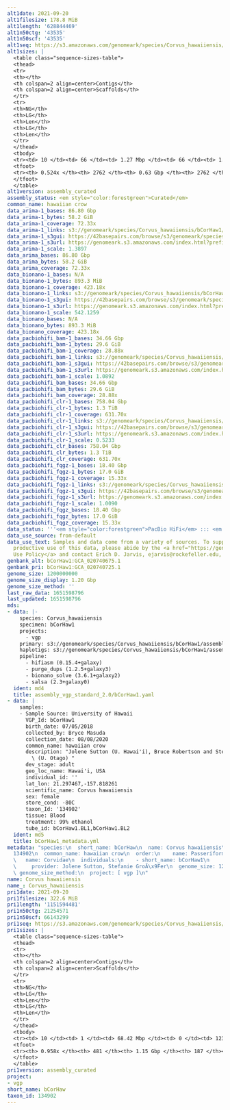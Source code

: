 ```yaml
---
alt1date: 2021-09-20
alt1filesize: 178.8 MiB
alt1length: '628844469'
alt1n50ctg: '43535'
alt1n50scf: '43535'
alt1seq: https://s3.amazonaws.com/genomeark/species/Corvus_hawaiiensis/bCorHaw1/assembly_curated/bCorHaw1.alt.cur.20210920.fasta.gz
alt1sizes: |
  <table class="sequence-sizes-table">
  <thead>
  <tr>
  <th></th>
  <th colspan=2 align=center>Contigs</th>
  <th colspan=2 align=center>Scaffolds</th>
  </tr>
  <tr>
  <th>NG</th>
  <th>LG</th>
  <th>Len</th>
  <th>LG</th>
  <th>Len</th>
  </tr>
  </thead>
  <tbody>
  <tr><td> 10 </td><td> 66 </td><td> 1.27 Mbp </td><td> 66 </td><td> 1.27 Mbp </td></tr><tr><td> 20 </td><td> 189 </td><td> 0.79 Mbp </td><td> 189 </td><td> 0.79 Mbp </td></tr><tr><td> 30 </td><td> 383 </td><td> 488.30 Kbp </td><td> 383 </td><td> 488.30 Kbp </td></tr><tr><td> 40 </td><td> 722 </td><td> 256.24 Kbp </td><td> 722 </td><td> 256.24 Kbp </td></tr><tr style="background-color:#cccccc;"><td> 50 </td><td> 1935 </td><td> 43.54 Kbp </td><td> 1935 </td><td> 43.54 Kbp </td></tr><tr><td> 60 </td><td> 0 </td><td>  </td><td> 0 </td><td>  </td></tr><tr><td> 70 </td><td> 0 </td><td>  </td><td> 0 </td><td>  </td></tr><tr><td> 80 </td><td> 0 </td><td>  </td><td> 0 </td><td>  </td></tr><tr><td> 90 </td><td> 0 </td><td>  </td><td> 0 </td><td>  </td></tr><tr><td> 100 </td><td> 0 </td><td>  </td><td> 0 </td><td>  </td></tr></tbody>
  <tfoot>
  <tr><th> 0.524x </th><th> 2762 </th><th> 0.63 Gbp </th><th> 2762 </th><th> 0.63 Gbp </th></tr>
  </tfoot>
  </table>
alt1version: assembly_curated
assembly_status: <em style="color:forestgreen">Curated</em>
common_name: hawaiian crow
data_arima-1_bases: 86.80 Gbp
data_arima-1_bytes: 58.2 GiB
data_arima-1_coverage: 72.33x
data_arima-1_links: s3://genomeark/species/Corvus_hawaiiensis/bCorHaw1/genomic_data/arima/<br>
data_arima-1_s3gui: https://42basepairs.com/browse/s3/genomeark/species/Corvus_hawaiiensis/bCorHaw1/genomic_data/arima/
data_arima-1_s3url: https://genomeark.s3.amazonaws.com/index.html?prefix=species/Corvus_hawaiiensis/bCorHaw1/genomic_data/arima/
data_arima-1_scale: 1.3897
data_arima_bases: 86.80 Gbp
data_arima_bytes: 58.2 GiB
data_arima_coverage: 72.33x
data_bionano-1_bases: N/A
data_bionano-1_bytes: 893.3 MiB
data_bionano-1_coverage: 423.18x
data_bionano-1_links: s3://genomeark/species/Corvus_hawaiiensis/bCorHaw1/genomic_data/bionano/<br>
data_bionano-1_s3gui: https://42basepairs.com/browse/s3/genomeark/species/Corvus_hawaiiensis/bCorHaw1/genomic_data/bionano/
data_bionano-1_s3url: https://genomeark.s3.amazonaws.com/index.html?prefix=species/Corvus_hawaiiensis/bCorHaw1/genomic_data/bionano/
data_bionano-1_scale: 542.1259
data_bionano_bases: N/A
data_bionano_bytes: 893.3 MiB
data_bionano_coverage: 423.18x
data_pacbiohifi_bam-1_bases: 34.66 Gbp
data_pacbiohifi_bam-1_bytes: 29.6 GiB
data_pacbiohifi_bam-1_coverage: 28.88x
data_pacbiohifi_bam-1_links: s3://genomeark/species/Corvus_hawaiiensis/bCorHaw1/genomic_data/pacbio_hifi/<br>
data_pacbiohifi_bam-1_s3gui: https://42basepairs.com/browse/s3/genomeark/species/Corvus_hawaiiensis/bCorHaw1/genomic_data/pacbio_hifi/
data_pacbiohifi_bam-1_s3url: https://genomeark.s3.amazonaws.com/index.html?prefix=species/Corvus_hawaiiensis/bCorHaw1/genomic_data/pacbio_hifi/
data_pacbiohifi_bam-1_scale: 1.0892
data_pacbiohifi_bam_bases: 34.66 Gbp
data_pacbiohifi_bam_bytes: 29.6 GiB
data_pacbiohifi_bam_coverage: 28.88x
data_pacbiohifi_clr-1_bases: 758.04 Gbp
data_pacbiohifi_clr-1_bytes: 1.3 TiB
data_pacbiohifi_clr-1_coverage: 631.70x
data_pacbiohifi_clr-1_links: s3://genomeark/species/Corvus_hawaiiensis/bCorHaw1/genomic_data/pacbio_hifi/<br>
data_pacbiohifi_clr-1_s3gui: https://42basepairs.com/browse/s3/genomeark/species/Corvus_hawaiiensis/bCorHaw1/genomic_data/pacbio_hifi/
data_pacbiohifi_clr-1_s3url: https://genomeark.s3.amazonaws.com/index.html?prefix=species/Corvus_hawaiiensis/bCorHaw1/genomic_data/pacbio_hifi/
data_pacbiohifi_clr-1_scale: 0.5233
data_pacbiohifi_clr_bases: 758.04 Gbp
data_pacbiohifi_clr_bytes: 1.3 TiB
data_pacbiohifi_clr_coverage: 631.70x
data_pacbiohifi_fqgz-1_bases: 18.40 Gbp
data_pacbiohifi_fqgz-1_bytes: 17.0 GiB
data_pacbiohifi_fqgz-1_coverage: 15.33x
data_pacbiohifi_fqgz-1_links: s3://genomeark/species/Corvus_hawaiiensis/bCorHaw1/genomic_data/pacbio_hifi/<br>
data_pacbiohifi_fqgz-1_s3gui: https://42basepairs.com/browse/s3/genomeark/species/Corvus_hawaiiensis/bCorHaw1/genomic_data/pacbio_hifi/
data_pacbiohifi_fqgz-1_s3url: https://genomeark.s3.amazonaws.com/index.html?prefix=species/Corvus_hawaiiensis/bCorHaw1/genomic_data/pacbio_hifi/
data_pacbiohifi_fqgz-1_scale: 1.0090
data_pacbiohifi_fqgz_bases: 18.40 Gbp
data_pacbiohifi_fqgz_bytes: 17.0 GiB
data_pacbiohifi_fqgz_coverage: 15.33x
data_status: '''<em style="color:forestgreen">PacBio HiFi</em> ::: <em style="color:forestgreen">Arima</em>'''
data_use_source: from-default
data_use_text: Samples and data come from a variety of sources. To support fair and
  productive use of this data, please abide by the <a href="https://genome10k.soe.ucsc.edu/data-use-policies/">Data
  Use Policy</a> and contact Erich D. Jarvis, ejarvis@rockefeller.edu, with any questions.
genbank_alt: bCorHaw1:GCA_020740675.1
genbank_pri: bCorHaw1:GCA_020740725.1
genome_size: 1200000000
genome_size_display: 1.20 Gbp
genome_size_method: ''
last_raw_data: 1651598796
last_updated: 1651598796
mds:
- data: |-
    species: Corvus_hawaiiensis
    specimen: bCorHaw1
    projects:
      - vgp
    primary: s3://genomeark/species/Corvus_hawaiiensis/bCorHaw1/assembly_vgp_standard_2.0/bCorHaw1.pri.asm.20212907.fasta
    haplotigs: s3://genomeark/species/Corvus_hawaiiensis/bCorHaw1/assembly_vgp_standard_2.0/bCorHaw1.alt.asm.20212707.fasta
    pipeline:
      - hifiasm (0.15.4+galaxy)
      - purge_dups (1.2.5+galaxy3)
      - bionano_solve (3.6.1+galaxy2)
      - salsa (2.3+galaxy0)
  ident: md4
  title: assembly_vgp_standard_2.0/bCorHaw1.yaml
- data: |
    samples:
    - Sample Source: University of Hawaii
      VGP_Id: bCorHaw1
      birth_date: 07/05/2018
      collected_by: Bryce Masuda
      collection_date: 08/08/2020
      common_name: hawaiian crow
      description: "Jolene Sutton (U. Hawai'i), Bruce Robertson and Stefanie Gro\xDFer\
        \ (U. Otago) "
      dev_stage: adult
      geo_loc_name: Hawai'i, USA
      individual_id: ''
      lat_lon: 21.297467,-157.818261
      scientific_name: Corvus hawaiiensis
      sex: female
      store_cond: -80C
      taxon_Id: '134902'
      tissue: Blood
      treatment: 99% ethanol
      tube_id: bCorHaw1.BL1,bCorHaw1.BL2
  ident: md5
  title: bCorHaw1_metadata.yml
metadata: "species:\n  short_name: bCorHaw\n  name: Corvus hawaiiensis\n  taxon_id:
  134902\n  common_name: hawaiian crow\n  order:\n    name: Passeriformes\n  family:\n
  \   name: Corvidae\n  individuals:\n    - short_name: bCorHaw1\n      sex: female\n
  \     provider: Jolene Sutton, Stefanie GroÃ\x9Fer\n  genome_size: 1200000000\n
  \ genome_size_method:\n  project: [ vgp ]\n"
name: Corvus hawaiiensis
name_: Corvus_hawaiiensis
pri1date: 2021-09-20
pri1filesize: 322.6 MiB
pri1length: '1151594481'
pri1n50ctg: 21254571
pri1n50scf: 66143299
pri1seq: https://s3.amazonaws.com/genomeark/species/Corvus_hawaiiensis/bCorHaw1/assembly_curated/bCorHaw1.pri.cur.20210920.fasta.gz
pri1sizes: |
  <table class="sequence-sizes-table">
  <thead>
  <tr>
  <th></th>
  <th colspan=2 align=center>Contigs</th>
  <th colspan=2 align=center>Scaffolds</th>
  </tr>
  <tr>
  <th>NG</th>
  <th>LG</th>
  <th>Len</th>
  <th>LG</th>
  <th>Len</th>
  </tr>
  </thead>
  <tbody>
  <tr><td> 10 </td><td> 1 </td><td> 68.42 Mbp </td><td> 0 </td><td> 123.45 Mbp </td></tr><tr><td> 20 </td><td> 3 </td><td> 48.06 Mbp </td><td> 1 </td><td> 121.53 Mbp </td></tr><tr><td> 30 </td><td> 6 </td><td> 35.05 Mbp </td><td> 3 </td><td> 80.11 Mbp </td></tr><tr><td> 40 </td><td> 10 </td><td> 24.60 Mbp </td><td> 4 </td><td> 79.83 Mbp </td></tr><tr style="background-color:#cccccc;"><td> 50 </td><td> 15 </td><td style="background-color:#88ff88;"> 21.25 Mbp </td><td> 6 </td><td style="background-color:#88ff88;"> 66.14 Mbp </td></tr><tr><td> 60 </td><td> 23 </td><td> 12.49 Mbp </td><td> 8 </td><td> 40.98 Mbp </td></tr><tr><td> 70 </td><td> 34 </td><td> 8.83 Mbp </td><td> 12 </td><td> 23.99 Mbp </td></tr><tr><td> 80 </td><td> 51 </td><td> 5.63 Mbp </td><td> 17 </td><td> 21.09 Mbp </td></tr><tr><td> 90 </td><td> 95 </td><td> 1.55 Mbp </td><td> 25 </td><td> 8.70 Mbp </td></tr><tr><td> 100 </td><td> 0 </td><td>  </td><td> 0 </td><td>  </td></tr></tbody>
  <tfoot>
  <tr><th> 0.958x </th><th> 481 </th><th> 1.15 Gbp </th><th> 187 </th><th> 1.15 Gbp </th></tr>
  </tfoot>
  </table>
pri1version: assembly_curated
project:
- vgp
short_name: bCorHaw
taxon_id: 134902
---
```

